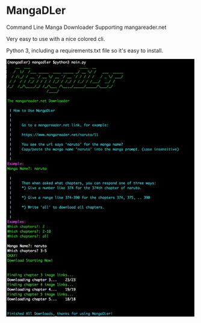# MangaDLer

Command Line Manga Downloader Supporting mangareader.net

Very easy to use with a nice colored cli. 

Python 3, including a requirements.txt file so it's easy to install.

<img src="https://github.com/Nixonite/mangadler/blob/master/demo.png" width="500"/>
